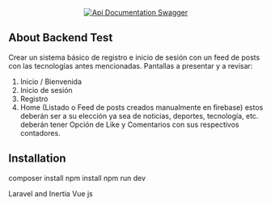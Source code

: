 <p align="center">
<a href="https://localhost:8000/api/documentation"><img src="https://github.com/laravel/framework/workflows/tests/badge.svg" alt="Api Documentation Swagger"></a>
</p>

## About Backend Test

Crear un sistema básico de registro e inicio de sesión con un feed de posts con las tecnologías
antes mencionadas.
Pantallas a presentar y a revisar:
1. Inicio / Bienvenida
2. Inicio de sesión
3. Registro
4. Home (Listado o Feed de posts creados manualmente en firebase) estos deberán ser a
su elección ya sea de noticias, deportes, tecnología, etc. deberán tener Opción de Like
y Comentarios con sus respectivos contadores.


## Installation

composer install
npm install
npm run dev

Laravel and Inertia Vue js





